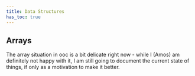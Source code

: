```yaml
---
title: Data Structures
has_toc: true
---
```


## Arrays

The array situation in ooc is a bit delicate right now - while
I (Amos) am definitely not happy with it, I am still going to 
document the current state of things, if only as a motivation to
make it better.